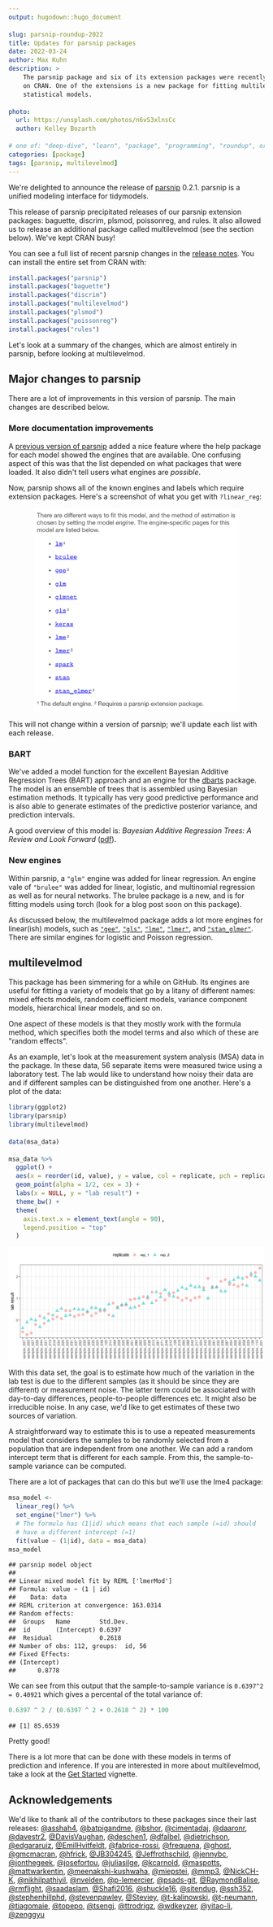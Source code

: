 ```yaml
---
output: hugodown::hugo_document

slug: parsnip-roundup-2022
title: Updates for parsnip packages
date: 2022-03-24
author: Max Kuhn
description: >
    The parsnip package and six of its extension packages were recently updated 
    on CRAN. One of the extensions is a new package for fitting multilevel 
    statistical models. 

photo:
  url: https://unsplash.com/photos/n6vS3xlnsCc
  author: Kelley Bozarth

# one of: "deep-dive", "learn", "package", "programming", "roundup", or "other"
categories: [package] 
tags: [parsnip, multilevelmod]
---
```


<!--
TODO:
* [x] Look over / edit the post's title in the yaml
* [x] Edit (or delete) the description; note this appears in the Twitter card
* [x] Pick category and tags (see existing with `hugodown::tidy_show_meta()`)
* [ ] Find photo & update yaml metadata
* [ ] Create `thumbnail-sq.jpg`; height and width should be equal
* [ ] Create `thumbnail-wd.jpg`; width should be >5x height
* [ ] `hugodown::use_tidy_thumbnails()`
* [x] Add intro sentence, e.g. the standard tagline for the package
* [x] `usethis::use_tidy_thanks()`
-->

We're delighted to announce the release of [parsnip](https://parsnip.tidymodels.org/) 0.2.1. parsnip is a unified modeling interface for tidymodels. 

This release of parsnip precipitated releases of our parsnip extension packages: baguette, discrim, plsmod, poissonreg, and rules. It also allowed us to release an additional package called multilevelmod (see the section below). We've kept CRAN busy! 

You can see a full list of recent parsnip changes in the [release notes](https://parsnip.tidymodels.org/news/index.html). 
You can install the entire set from CRAN with:


```r
install.packages("parsnip")
install.packages("baguette")
install.packages("discrim")
install.packages("multilevelmod")
install.packages("plsmod")
install.packages("poissonreg")
install.packages("rules")
```

Let's look at a summary of the changes, which are almost entirely in parsnip, before looking at multilevelmod.


## Major changes to parsnip

There are a lot of improvements in this version of parsnip. The main changes are described below.

### More documentation improvements

A [previous version of parsnip](https://www.tidyverse.org/blog/2021/07/tidymodels-july-2021/#better-model-documentation) added a nice feature where the help package for each model showed the engines that are available. One confusing aspect of this was that the list depended on what packages that were loaded. It also didn't tell users what engines are _possible_.

Now, parsnip shows all of the known engines and labels which require extension packages. Here's a screenshot of what you get with `?linear_reg`: 

<img src="engines.png" title="plot of chunk engines" alt="plot of chunk engines" width="80%" style="display: block; margin: auto;" />

This will not change within a version of parsnip; we'll update each list with each release. 

### BART

We've added a model function for the excellent Bayesian Additive Regression Trees (BART) approach and an engine for the [dbarts](https://github.com/vdorie/dbarts) package. The model is an ensemble of trees that is assembled using Bayesian estimation methods. It typically has very good predictive performance and is also able to generate estimates of the predictive posterior variance, and prediction intervals. 

A good overview of this model is: _Bayesian Additive Regression Trees: A Review and Look Forward_ ([pdf](https://par.nsf.gov/servlets/purl/10181031)). 

### New engines

Within parsnip, a `"glm"` engine was added for linear regression. An engine vale of `"brulee"` was added for linear, logistic, and multinomial regression as well as for neural networks. The brulee package is a new, and is for fitting models using torch (look for a blog post soon on this package). 

As discussed below, the multilevelmod package adds a lot more engines for linear(ish) models, such as [`"gee"`](https://parsnip.tidymodels.org/reference/details_linear_reg_gee.html), [`"gls"`](https://parsnip.tidymodels.org/reference/details_linear_reg_gls.html), [`"lme"`](https://parsnip.tidymodels.org/reference/details_linear_reg_lme.html), [`"lmer"`](https://parsnip.tidymodels.org/reference/details_linear_reg_lmer.html), and [`"stan_glmer"`](https://parsnip.tidymodels.org/reference/details_linear_reg_stan_glmer.html). There are similar engines for logistic and Poisson regression. 


## multilevelmod

This package has been simmering for a while on GitHub. Its engines are useful for fitting a variety of models that go by a litany of different names: mixed effects models, random coefficient models, variance component models, hierarchical linear models, and so on. 

One aspect of these models is that they mostly work with the formula method, which specifies both the model terms and also which of these are "random effects". 

As an example, let's look at the measurement system analysis (MSA) data in the package. In these data, 56 separate items were measured twice using a laboratory test. The lab would like to understand how noisy their data are and if different samples can be distinguished from one another. Here's a plot of the data:  


```r
library(ggplot2)
library(parsnip)
library(multilevelmod)

data(msa_data)

msa_data %>% 
  ggplot() + 
  aes(x = reorder(id, value), y = value, col = replicate, pch = replicate) + 
  geom_point(alpha = 1/2, cex = 3) + 
  labs(x = NULL, y = "lab result") +
  theme_bw() + 
  theme(
    axis.text.x = element_text(angle = 90), 
    legend.position = "top"
  )
```

<img src="figure/data-plot-1.svg" title="plot of chunk data-plot" alt="plot of chunk data-plot" style="display: block; margin: auto;" />


With this data set, the goal is to estimate how much of the variation in the lab test is due to the different samples (as it should be since they are different) or measurement noise. The latter term could be associated with day-to-day differences, people-to-people differences etc. It might also be irreducible noise. In any case, we'd like to get estimates of these two sources of variation. 

A straightforward way to estimate this is to use a repeated measurements model that considers the samples to be randomly selected from a population that are independent from one another. We can add a random intercept term that is different for each sample. From this, the sample-to-sample variance can be computed.

There are a lot of packages that can do this but we'll use the lme4 package:


```r
msa_model <- 
  linear_reg() %>% 
  set_engine("lmer") %>% 
  # The formula has (1|id) which means that each sample (=id) should
  # have a different intercept (=1)
  fit(value ~ (1|id), data = msa_data)
msa_model
```

```
## parsnip model object
## 
## Linear mixed model fit by REML ['lmerMod']
## Formula: value ~ (1 | id)
##    Data: data
## REML criterion at convergence: 163.0314
## Random effects:
##  Groups   Name        Std.Dev.
##  id       (Intercept) 0.6397  
##  Residual             0.2618  
## Number of obs: 112, groups:  id, 56
## Fixed Effects:
## (Intercept)  
##      0.8778
```

We can see from this output that the sample-to-sample variance is `0.6397^2 = 0.40921` which gives a percental of the total variance of:


```r
0.6397 ^ 2 / (0.6397 ^ 2 + 0.2618 ^ 2) * 100
```

```
## [1] 85.6539
```

Pretty good!

There is a lot more that can be done with these models in terms of prediction and inference. If you are interested in more about multilevelmod, take a look at the [Get Started](https://multilevelmod.tidymodels.org/articles/multilevelmod.html) vignette. 

## Acknowledgements

We'd like to thank all of the contributors to these packages since their last releases: [&#x0040;asshah4](https://github.com/asshah4), [&#x0040;batpigandme](https://github.com/batpigandme), [&#x0040;bshor](https://github.com/bshor), [&#x0040;cimentadaj](https://github.com/cimentadaj), [&#x0040;daaronr](https://github.com/daaronr), [&#x0040;davestr2](https://github.com/davestr2), [&#x0040;DavisVaughan](https://github.com/DavisVaughan), [&#x0040;deschen1](https://github.com/deschen1), [&#x0040;dfalbel](https://github.com/dfalbel), [&#x0040;dietrichson](https://github.com/dietrichson), [&#x0040;edgararuiz](https://github.com/edgararuiz), [&#x0040;EmilHvitfeldt](https://github.com/EmilHvitfeldt), [&#x0040;fabrice-rossi](https://github.com/fabrice-rossi), [&#x0040;frequena](https://github.com/frequena), [&#x0040;ghost](https://github.com/ghost), [&#x0040;gmcmacran](https://github.com/gmcmacran), [&#x0040;hfrick](https://github.com/hfrick), [&#x0040;JB304245](https://github.com/JB304245), [&#x0040;Jeffrothschild](https://github.com/Jeffrothschild), [&#x0040;jennybc](https://github.com/jennybc), [&#x0040;jonthegeek](https://github.com/jonthegeek), [&#x0040;josefortou](https://github.com/josefortou), [&#x0040;juliasilge](https://github.com/juliasilge), [&#x0040;kcarnold](https://github.com/kcarnold), [&#x0040;maspotts](https://github.com/maspotts), [&#x0040;mattwarkentin](https://github.com/mattwarkentin), [&#x0040;meenakshi-kushwaha](https://github.com/meenakshi-kushwaha), [&#x0040;miepstei](https://github.com/miepstei), [&#x0040;mmp3](https://github.com/mmp3), [&#x0040;NickCH-K](https://github.com/NickCH-K), [&#x0040;nikhilpathiyil](https://github.com/nikhilpathiyil), [&#x0040;nvelden](https://github.com/nvelden), [&#x0040;p-lemercier](https://github.com/p-lemercier), [&#x0040;psads-git](https://github.com/psads-git), [&#x0040;RaymondBalise](https://github.com/RaymondBalise), [&#x0040;rmflight](https://github.com/rmflight), [&#x0040;saadaslam](https://github.com/saadaslam), [&#x0040;Shafi2016](https://github.com/Shafi2016), [&#x0040;shuckle16](https://github.com/shuckle16), [&#x0040;sitendug](https://github.com/sitendug), [&#x0040;ssh352](https://github.com/ssh352), [&#x0040;stephenhillphd](https://github.com/stephenhillphd), [&#x0040;stevenpawley](https://github.com/stevenpawley), [&#x0040;Steviey](https://github.com/Steviey), [&#x0040;t-kalinowski](https://github.com/t-kalinowski), [&#x0040;t-neumann](https://github.com/t-neumann), [&#x0040;tiagomaie](https://github.com/tiagomaie), [&#x0040;topepo](https://github.com/topepo), [&#x0040;tsengj](https://github.com/tsengj), [&#x0040;ttrodrigz](https://github.com/ttrodrigz), [&#x0040;wdkeyzer](https://github.com/wdkeyzer), [&#x0040;yitao-li](https://github.com/yitao-li), [&#x0040;zenggyu](https://github.com/zenggyu)

